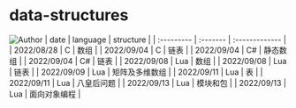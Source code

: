 # data-structures 
![Author](https://img.shields.io/badge/Author-ZengBc-da282a)
| date       | language | structure      |
| :--------- | :------- | :------------- |
| 2022/08/28 | C        | 数组           |
| 2022/09/04 | C        | 链表           |
| 2022/09/04 | C#       | 静态数组       |
| 2022/09/04 | C#       | 链表           |
| 2022/09/08 | Lua      | 数组           |
| 2022/09/08 | Lua      | 链表           |
| 2022/09/09 | Lua      | 矩阵及多维数组 |
| 2022/09/11 | Lua      | 表             |
| 2022/09/11 | Lua      | 八皇后问题     |
| 2022/09/13 | Lua      | 模块和包       |
| 2022/09/13 | Lua      | 面向对象编程   |

